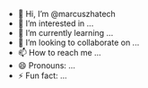- 👋 Hi, I’m @marcuszhatech
- 👀 I’m interested in ...
- 🌱 I’m currently learning ...
- 💞️ I’m looking to collaborate on ...
- 📫 How to reach me ...
- 😄 Pronouns: ...
- ⚡ Fun fact: ...

<!---
marcuszhatech/marcuszhatech is a ✨ special ✨ repository because its `README.md` (this file) appears on your GitHub profile.
You can click the Preview link to take a look at your changes.
--->
